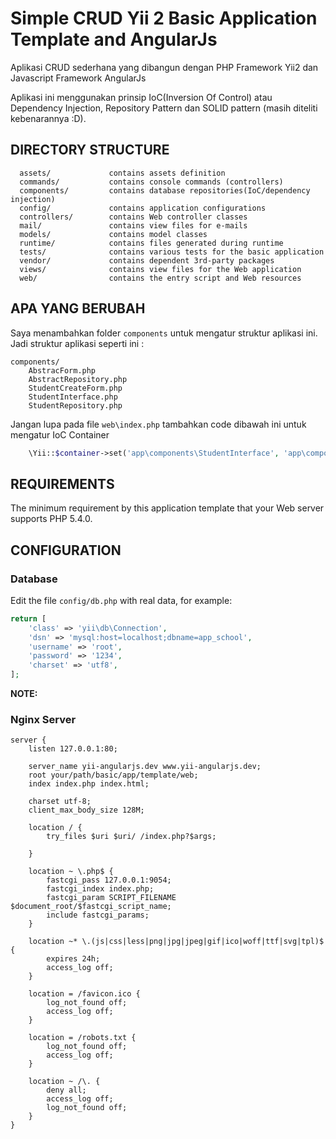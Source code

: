 Simple CRUD Yii 2 Basic Application Template and AngularJs
==========================================================

Aplikasi CRUD sederhana yang dibangun dengan PHP Framework Yii2 dan Javascript Framework AngularJs

Aplikasi ini menggunakan prinsip IoC(Inversion Of Control) atau Dependency Injection, Repository
Pattern dan SOLID pattern (masih diteliti kebenarannya :D).

DIRECTORY STRUCTURE
-------------------

      assets/             contains assets definition
      commands/           contains console commands (controllers)
      components/         contains database repositories(IoC/dependency injection)
      config/             contains application configurations
      controllers/        contains Web controller classes
      mail/               contains view files for e-mails
      models/             contains model classes
      runtime/            contains files generated during runtime
      tests/              contains various tests for the basic application
      vendor/             contains dependent 3rd-party packages
      views/              contains view files for the Web application
      web/                contains the entry script and Web resources


APA YANG BERUBAH
----------------

Saya menambahkan folder ```components``` untuk mengatur struktur aplikasi ini. Jadi struktur aplikasi seperti ini :

    components/
        AbstracForm.php
        AbstractRepository.php
        StudentCreateForm.php
        StudentInterface.php
        StudentRepository.php

Jangan lupa pada file ```web\index.php``` tambahkan code dibawah ini untuk mengatur IoC Container

```php
    \Yii::$container->set('app\components\StudentInterface', 'app\components\StudentRepository');
```


REQUIREMENTS
------------

The minimum requirement by this application template that your Web server supports PHP 5.4.0.


CONFIGURATION
-------------

### Database

Edit the file `config/db.php` with real data, for example:

```php
return [
    'class' => 'yii\db\Connection',
    'dsn' => 'mysql:host=localhost;dbname=app_school',
    'username' => 'root',
    'password' => '1234',
    'charset' => 'utf8',
];
```

**NOTE:**


### Nginx Server

```
server {
    listen 127.0.0.1:80;

    server_name yii-angularjs.dev www.yii-angularjs.dev;
    root your/path/basic/app/template/web;
    index index.php index.html;

    charset utf-8;
    client_max_body_size 128M;

    location / {
        try_files $uri $uri/ /index.php?$args;

    }

    location ~ \.php$ {
    	fastcgi_pass 127.0.0.1:9054;
	    fastcgi_index index.php;
	    fastcgi_param SCRIPT_FILENAME $document_root/$fastcgi_script_name;
	    include fastcgi_params;
    }

    location ~* \.(js|css|less|png|jpg|jpeg|gif|ico|woff|ttf|svg|tpl)$ {
        expires 24h;
        access_log off;
    }

    location = /favicon.ico {
        log_not_found off;
        access_log off;
    }

    location = /robots.txt {
        log_not_found off;
        access_log off;
    }

    location ~ /\. {
        deny all;
        access_log off;
        log_not_found off;
    }
}
```
